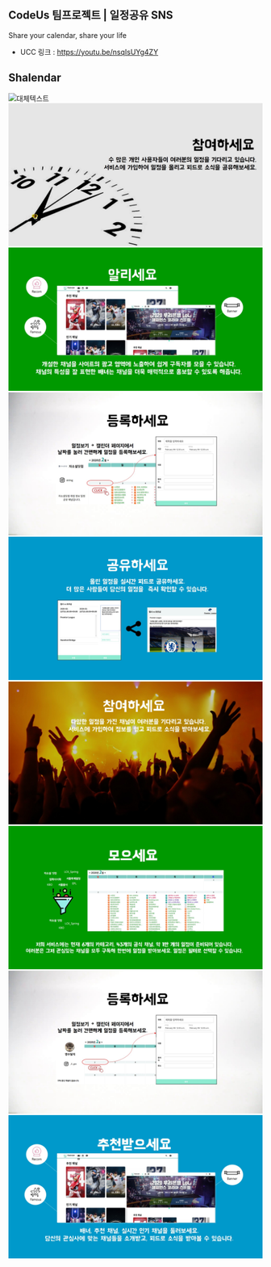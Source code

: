 ## CodeUs 팀프로젝트 | 일정공유 SNS
Share your calendar, share your life

- UCC 링크 : https://youtu.be/nsqIsUYg4ZY





## Shalendar
![대체텍스트](Front-End/src/components/common/images/shalendar.gif "마우스 대면 나와요")
![대체텍스트](Front-End/src/components/common/images/1.jpg "마우스 대면 나와요")
![대체텍스트](Front-End/src/components/common/images/2.jpg "마우스 대면 나와요")
![대체텍스트](Front-End/src/components/common/images/3.jpg "마우스 대면 나와요")
![대체텍스트](Front-End/src/components/common/images/4.jpg "마우스 대면 나와요")
![대체텍스트](Front-End/src/components/common/images/11.jpg "마우스 대면 나와요")
![대체텍스트](Front-End/src/components/common/images/22.jpg "마우스 대면 나와요")
![대체텍스트](Front-End/src/components/common/images/33.jpg "마우스 대면 나와요")
![대체텍스트](Front-End/src/components/common/images/44.jpg "마우스 대면 나와요")

